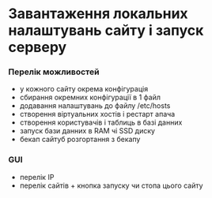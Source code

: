# Завантаження локальних налаштувань сайту і запуск серверу

### Перелік можливостей
 - у кожного сайту окрема конфігурація
 - сбирання окремних конфігурації в 1 файл
 - додавання налаштувань до файлу /etc/hosts
 - створення віртуальних хостів і рестарт апача
 - створення користувачів і таблиць в базі данних
 - запуск бази данних в RAM чі SSD диску
 - бекап сайтуб розгортання з бекапу

### GUI
 - перелік IP
  - перелік сайтів + кнопка запуску чи стопа цього сайту
  